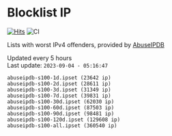 # Blocklist IP

[![Hits](https://hits.seeyoufarm.com/api/count/incr/badge.svg?url=https%3A%2F%2Fgithub.com%2Fborestad%2Fblocklist-ip%2F&count_bg=%2379C83D&title_bg=%23555555&icon=&icon_color=%23E7E7E7&title=hits&edge_flat=false)](https://hits.seeyoufarm.com)  ![CI](https://img.shields.io/github/workflow/status/borestad/blocklist-ip/CI?style=flat-square)

Lists with worst IPv4 offenders, provided by [AbuseIPDB](https://www.abuseipdb.com/)

<!-- FOOTER-PLACEHOLDER -->
Updated every 5 hours<br>
Last update: `2023-09-04 - 05:16:47`
```
abuseipdb-s100-1d.ipset (23642 ip)
abuseipdb-s100-2d.ipset (28611 ip)
abuseipdb-s100-3d.ipset (31349 ip)
abuseipdb-s100-7d.ipset (39831 ip)
abuseipdb-s100-30d.ipset (62030 ip)
abuseipdb-s100-60d.ipset (87503 ip)
abuseipdb-s100-90d.ipset (98481 ip)
abuseipdb-s100-120d.ipset (129608 ip)
abuseipdb-s100-all.ipset (360540 ip)
```
